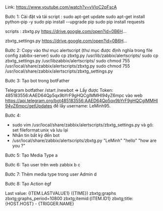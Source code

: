 Link: https://www.youtube.com/watch?v=vVIoC2pFscA

Bước 1: Cài đặt và tải script :
sudo apt-get update
sudo apt-get install python-pip -y
sudo pip install --upgrade pip
sudo pip install requests

scripts :
zbxtg.py
https://drive.google.com/open?id=0B6H...

zbxtg_settings.py
https://drive.google.com/open?id=0B6H...

Bước 2: Copy vào thư mục alertscript (thư mục được định nghĩa trong file config zabibx-server)
sudo cp zbxtg.py /usr/lib/zabbix/alertscripts/
sudo cp zbxtg_settings.py /usr/libzabbix/alertscripts/
sudo chmod 755 /usr/local/share/zabbix/alertscripts/zbxtg.py
sudo chmod 755 /usr/local/share/zabbix/alertscripts/zbxtg_settings.py

Bước 3: Tạo bot trong botFather

Telegram botfather
/start
/newbot
=> Lấy được Token: 485183556:AAED64Qp5qx9bYrF9gHQCgIMMHI94yZ6mpc
vào web https://api.telegram.org/bot485183556:AAED64Qp5qx9bYrF9gHQCgIMMHI94yZ6mpc/getUpdates
để lấy username: LeMinh95.

Bước 4: 
- sudo vim /usr/local/share/zabbix/alertscripts/zbxtg_settings.py và gõ: set fileformat:unix và lưu lại
- Nhắn tin bất kỳ đến bot
- /usr/local/share/zabbix/alertscripts/zbxtg.py "LeMinh" "hello" "how are you ?"

Bước 5: Tạo Media Type
a


Bước 6: Tạo user trên web zabbix
b
c

Bước 7: Thêm media type trong user Admin
d 

Bước 8: Tạo Action 
ègf

Last value: {ITEM.LASTVALUE1} ({TIME})
zbxtg;graphs
zbxtg;graphs_period=10800
zbxtg;itemid:{ITEM.ID1}
zbxtg;title:{HOST.HOST} - {TRIGGER.NAME}
